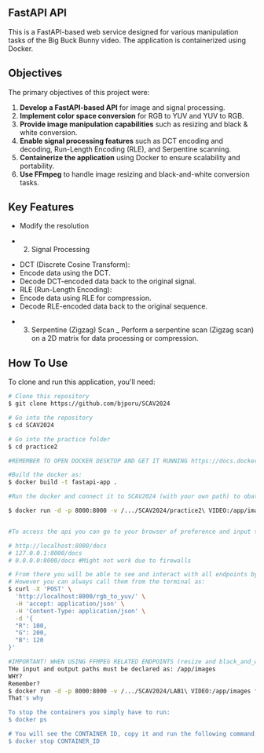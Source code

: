 ## FastAPI API

This is a FastAPI-based web service designed for various manipulation tasks of the Big Buck Bunny video.
The application is containerized using Docker.

## Objectives 
The primary objectives of this project were:
1. **Develop a FastAPI-based API** for image and signal processing.
2. **Implement color space conversion** for RGB to YUV and YUV to RGB.
3. **Provide image manipulation capabilities** such as resizing and black & white conversion.
4. **Enable signal processing features** such as DCT encoding and decoding, Run-Length Encoding (RLE), and Serpentine scanning.
5. **Containerize the application** using Docker to ensure scalability and portability.
6. **Use FFmpeg** to handle image resizing and black-and-white conversion tasks.

## Key Features

* Modify the resolution

* 2. Signal Processing
- DCT (Discrete Cosine Transform):
- Encode data using the DCT.
- Decode DCT-encoded data back to the original signal.
- RLE (Run-Length Encoding):
- Encode data using RLE for compression.
- Decode RLE-encoded data back to the original sequence.
* 3. Serpentine (Zigzag) Scan
_ Perform a serpentine scan (Zigzag scan) on a 2D matrix for data processing or compression.

## How To Use

To clone and run this application, you'll need: 
```bash
# Clone this repository
$ git clone https://github.com/bjporu/SCAV2024

# Go into the repository
$ cd SCAV2024

# Go into the practice folder
$ cd practice2

#REMEMBER TO OPEN DOCKER DESKTOP AND GET IT RUNNING https://docs.docker.com/desktop

#Build the docker as:
$ docker build -t fastapi-app .     

#Run the docker and connect it to SCAV2024 (with your own path) to obatin access the image snoop_dogg.jpeg in LAB1 VIDEO. All resizing or Black and White operation results will be stored in that same folder.

$ docker run -d -p 8000:8000 -v /.../SCAV2024/practice2\ VIDEO:/app/images fastapi-app


#To access the api you can go to your browser of preference and input the following link

# http://localhost:8000/docs
# 127.0.0.1:8000/docs
# 0.0.0.0:8000/docs #Might not work due to firewalls

# From there you will be able to see and interact with all endpoints by clicking on "Try it out".
# However you can always call them from the terminal as:
$ curl -X 'POST' \
  'http://localhost:8000/rgb_to_yuv/' \
  -H 'accept: application/json' \
  -H 'Content-Type: application/json' \
  -d '{
  "R": 100,
  "G": 200,
  "B": 120
}'

#IMPORTANT! WHEN USING FFMPEG RELATED ENDPOINTS (resize and black_and_white)
THe input and output paths must be declared as: /app/images
WHY?
Remember? 
$ docker run -d -p 8000:8000 -v /.../SCAV2024/LAB1\ VIDEO:/app/images fastapi-app
That's why

To stop the containers you simply have to run:
$ docker ps

# You will see the CONTAINER ID, copy it and run the following command:
$ docker stop CONTAINER_ID

```
